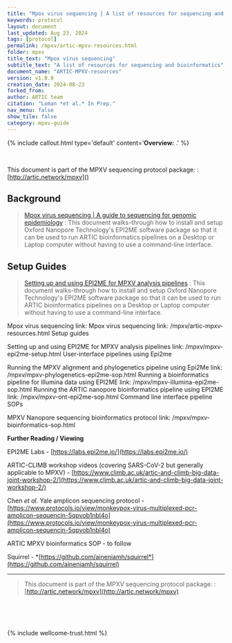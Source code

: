```yaml
---
title: "Mpox virus sequencing | A list of resources for sequencing and bioinformatics"
keywords: protocol
layout: document
last_updated: Aug 23, 2024
tags: [protocol] 
permalink: /mpxv/artic-mpxv-resources.html
folder: mpxv
title_text: "Mpox virus sequencing"
subtitle_text: "A list of resources for sequencing and bioinformatics"
document_name: "ARTIC-MPXV-resources"
version: v1.0.0
creation_date: 2024-08-23
forked_from: 
author: ARTIC team
citation: "Loman *et al.* In Prep."
nav_menu: false
show_tile: false
category: mpxv-guide
---
```


{% include callout.html
type='default'
content='**Overview:** .'
%}

<br />

This document is part of the MPXV sequencing protocol package:
: [http://artic.network/mpxv]()

## Background

> [Mpox virus sequencing | A guide to sequencing for genomic epidemiology](/mpxv/artic-mpxv-guide.html)
: This document walks-through how to install and setup Oxford Nanopore Technology's EPI2ME software package so that it can be used to run ARTIC bioinformatics pipelines on a Desktop or Laptop computer without having to use a command-line interface.

## Setup Guides

> [Setting up and using EPI2ME for MPXV analysis pipelines](/mpxv/mpxv-it-setup.html) 
: This document walks-through how to install and setup Oxford Nanopore Technology's EPI2ME software package so that it can be used to run ARTIC bioinformatics pipelines on a Desktop or Laptop computer without having to use a command-line interface.

Mpox virus sequencing
link: 
Mpox virus sequencing
link: /mpxv/artic-mpxv-resources.html
Setup guides

Setting up and using EPI2ME for MPXV analysis pipelines
link: /mpxv/mpxv-epi2me-setup.html
User-interface pipelines using Epi2me

Running the MPXV alignment and phylogenetics pipeline using Epi2Me
link: /mpxv/mpxv-phylogenetics-epi2me-sop.html
Running a bioinformatics pipeline for Illumina data using EPI2ME
link: /mpxv/mpxv-illumina-epi2me-sop.html
Running the ARTIC nanopore bioinformatics pipeline using EPI2ME
link: /mpxv/mpxv-ont-epi2me-sop.html
Command line interface pipeline SOPs

MPXV Nanopore sequencing bioinformatics protocol
link: /mpxv/mpxv-bioinformatics-sop.html

**Further Reading / Viewing**

EPI2ME Labs \- [https://labs.epi2me.io/](https://labs.epi2me.io/)

ARTIC-CLIMB workshop videos (covering SARS-CoV-2 but generally applicable to MPXV) \- [https://www.climb.ac.uk/artic-and-climb-big-data-joint-workshop-2/](https://www.climb.ac.uk/artic-and-climb-big-data-joint-workshop-2/)

Chen *et al.* Yale amplicon sequencing protocol \- [https://www.protocols.io/view/monkeypox-virus-multiplexed-pcr-amplicon-sequencin-5qpvob1nbl4o](https://www.protocols.io/view/monkeypox-virus-multiplexed-pcr-amplicon-sequencin-5qpvob1nbl4o)

ARTIC MPXV bioinformatics SOP \- to follow

Squirrel \- *[https://github.com/aineniamh/squirrel*](https://github.com/aineniamh/squirrel)

 ---

> This document is part of the MPXV sequencing protocol package:
: [http://artic.network/mpxv](http://artic.network/mpxv)

<br /><br /><br />

{% include wellcome-trust.html %}
<br />

<div class="pagebreak"> </div>

